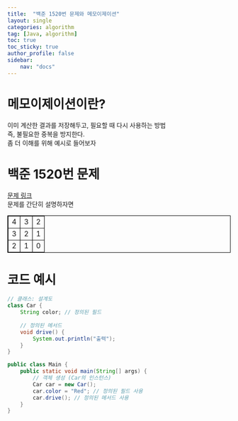 ```yaml
---
title:  "백준 1520번 문제와 메모이제이션"
layout: single
categories: algorithm
tag: [Java, algorithm]
toc: true
toc_sticky: true
author_profile: false
sidebar:
    nav: "docs"
---
```


# 메모이제이션이란?
이미 계산한 결과를 저장해두고, 필요할 때 다시 사용하는 방법  
즉, 불필요한 중복을 방지한다.  
좀 더 이해를 위해 예시로 들어보자

# 백준 1520번 문제
[문제 링크](https://www.acmicpc.net/problem/1520)  
문제를 간단히 설명하자면  

<table border="1" style="border: 1px solid black; text-align: center;">
  <tr>
    <td>4</td>
    <td>3</td>
    <td>2</td>
  </tr>
  <tr>
    <td>3</td>
    <td>2</td>
    <td>1</td>
  </tr>
  <tr>
    <td>2</td>
    <td>1</td>
    <td>0</td>
  </tr>
</table>

# 코드 예시
```java
// 클래스: 설계도
class Car {
    String color; // 정의된 필드
   
    // 정의된 메서드
    void drive() {
        System.out.println("출력");
    }
}

public class Main {
    public static void main(String[] args) {
        // 객체 생성 (Car의 인스턴스)
        Car car = new Car();
        car.color = "Red"; // 정의된 필드 사용
        car.drive(); // 정의된 메서드 사용
    }
}
```
